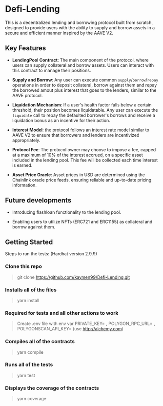 # Defi-Lending

This is a decentralized lending and borrowing protocol built from scratch, designed to provide users with the ability to supply and borrow assets in a secure and efficient manner inspired by the AAVE V2.

## Key Features

* **LendingPool Contract**: The main component of the protocol, where users can supply collateral and borrow assets. Users can interact with this contract to manage their positions.

* **Supply and Borrow**: Any user can execute common `supply`/`borrow`/`repay` operations in order to deposit collateral, borrow against them and repay the borrowed amout plus interest that goes to the lenders, similar to the AAVE protocol.

* **Liquidation Mechanism**: If a user's health factor falls below a certain threshold, their position becomes liquidatable. Any user can execute the `liquidate` call to repay the defaulted borrower's borrows and receive a liquidation bonus as an incentive for their action.

* **Interest Model**: the protocol follows an interest rate model similar to AAVE V2 to ensure that borrowers and lenders are incentivized appropriately.

* **Protocol Fee**: The protocol owner may choose to impose a fee, capped at a maximum of 10% of the interest accrued, on a specific asset included in the lending pool. This fee will be collected each time interest is earned.

* **Asset Price Oracle**: Asset prices in USD are determined using the Chainlink oracle price feeds, ensuring reliable and up-to-date pricing information.

## Future developments

* Introducing flashloan functionality to the lending pool.
  
* Enabling users to utilize NFTs (ERC721 and ERC1155) as collateral and borrow against them.

## Getting Started

Steps to run the tests: (Hardhat version 2.9.9)

### Clone this repo

> git clone https://github.com/kaymen99/Defi-Lending.git

### Installs all of the files

> yarn install

### Required for tests and all other actions to work  

> Create .env file with env var PRIVATE_KEY= , POLYGON_RPC_URL= , POLYGONSCAN_API_KEY= (use http://alchemy.com)

### Compiles all of the contracts

> yarn compile

### Runs all of the tests

> yarn test

### Displays the coverage of the contracts

> yarn coverage


